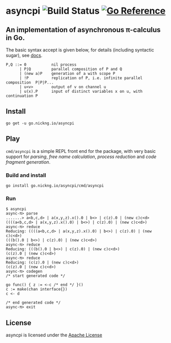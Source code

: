 # asyncpi ![Build Status](https://github.com/nickng/asyncpi/actions/workflows/test.yml/badge.svg) [![Go Reference](https://pkg.go.dev/badge/go.nickng.io/asyncpi.svg)](https://pkg.go.dev/go.nickng.io/asyncpi)

## An implementation of asynchronous π-calculus in Go.

The basic syntax accept is given below, for details (including syntactic sugar),
see [docs](http://pkg.go.dev/github.com/nickng/asyncpi).

    P,Q ::= 0           nil process
          | P|Q         parallel composition of P and Q
          | (new a)P    generation of a with scope P
          | !P          replication of P, i.e. infinite parallel composition  P|P|P...
          | u<v>        output of v on channel u
          | u(x).P      input of distinct variables x on u, with continuation P

## Install

    go get -u go.nickng.io/asyncpi

## Play

`cmd/asyncpi` is a simple REPL front end for the package, with very
basic support for *parsing*,
*free name calculation*, *process reduction* and *code fragment generation*.

### Build and install

    go install go.nickng.io/asyncpi/cmd/asyncpi

### Run

    $ asyncpi
    async-π> parse
    .......> a<b,c,d> | a(x,y,z).x().0 | b<> | c(z).0 | (new c)c<d>
    ((((a<b,c,d> | a(x,y,z).x().0) | b<>) | c(z).0) | (new c)c<d>)
    async-π> reduce
    Reducing: ((((a<b,c,d> | a(x,y,z).x().0) | b<>) | c(z).0) | (new c)c<d>)
    (((b().0 | b<>) | c(z).0) | (new c)c<d>)
    async-π> reduce
    Reducing: (((b().0 | b<>) | c(z).0) | (new c)c<d>)
    (c(z).0 | (new c)c<d>)
    async-π> reduce
    Reducing: (c(z).0 | (new c)c<d>)
    (c(z).0 | (new c)c<d>)
    async-π> codegen
    /* start generated code */

    go func() { z := <-c /* end */ }()
    c := make(chan interface{})
    c <- d

    /* end generated code */
    async-π> exit

## License

asyncpi is licensed under the [Apache License](http://www.apache.org/licenses/LICENSE-2.0)
